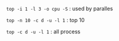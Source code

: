 `top -i 1 -l 3 -o cpu -S` : used by paralles

`top -n 10 -c d -u -l 1` : top 10

`top -c d -u -l 1` : all process
